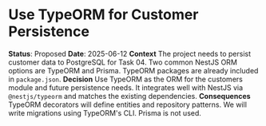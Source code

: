 # Use TypeORM for Customer Persistence

**Status**: Proposed
**Date**: 2025-06-12
**Context**
The project needs to persist customer data to PostgreSQL for Task 04. Two common NestJS ORM options are TypeORM and Prisma. TypeORM packages are already included in `package.json`.
**Decision**
Use TypeORM as the ORM for the customers module and future persistence needs. It integrates well with NestJS via `@nestjs/typeorm` and matches the existing dependencies.
**Consequences**
TypeORM decorators will define entities and repository patterns. We will write migrations using TypeORM's CLI. Prisma is not used.

